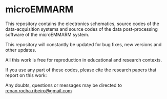 # microEMMARM
This repository contains the electronics schematics, source codes of the data-acquisition systems and source codes of the data post-processing software of the microEMMARM system.

This repository will constantly be updated for bug fixes, new versions and other updates.

All this work is free for reproduction in educational and research contexts. 

If you use any part of these codes, please cite the research papers that report on this work:

Any doubts, questions or messages may be directed to renan.rocha.ribeiro@gmail.com
